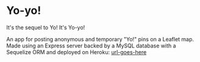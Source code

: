 # Yo-yo!
It's the sequel to Yo! It's Yo-yo!

An app for posting anonymous and temporary "Yo!" pins on a Leaflet map. Made using an Express server backed by a MySQL database with a Sequelize ORM and deployed on Heroku: [url-goes-here](#)
